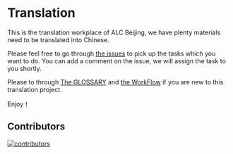 # Translation
This is the translation workplace of ALC Beijing, we have plenty materials need to be translated into Chinese. 

Please feel free to go through [the issues](https://github.com/alc-beijing/translation/issues) to pick up the tasks which you want to do. You can add a comment on the issue, we will assign the task to you shortly.

Please to through [The GLOSSARY](docs/GLOSSARY.md) and [the WorkFlow](docs/WORKFlOW.md) if you are new to this translation project.

Enjoy！

## Contributors
[![contributors](https://badges.implements.io/api/contributors?org=alc-beijing&repo=translation&width=1280&size=48&padding=6&type=jpeg)](https://github.com/alc-beijing/translation/graphs/contributors)


